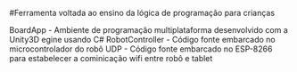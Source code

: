 #Ferramenta voltada ao ensino da lógica de programação para crianças

BoardApp - Ambiente de programação multiplataforma desenvolvido com a Unity3D egine usando C#
RobotController - Código fonte embarcado no microcontrolador do robô
UDP - Código fonte embarcado no ESP-8266 para estabelecer a cominicação wifi entre robô e tablet